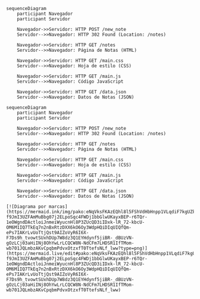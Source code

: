 
```
sequenceDiagram
    participant Navegador
    participant Servidor

    Navegador->>Servidor: HTTP POST /new_note
    Servidor-->>Navegador: HTTP 302 Found (Location: /notes)

    Navegador->>Servidor: HTTP GET /notes
    Servidor-->>Navegador: Página de Notas (HTML)

    Navegador->>Servidor: HTTP GET /main.css
    Servidor-->>Navegador: Hoja de estilo (CSS)

    Navegador->>Servidor: HTTP GET /main.js
    Servidor-->>Navegador: Código JavaScript

    Navegador->>Servidor: HTTP GET /data.json
    Servidor-->>Navegador: Datos de Notas (JSON)
```

```mermaid
sequenceDiagram
    participant Navegador
    participant Servidor

    Navegador->>Servidor: HTTP POST /new_note
    Servidor-->>Navegador: HTTP 302 Found (Location: /notes)

    Navegador->>Servidor: HTTP GET /notes
    Servidor-->>Navegador: Página de Notas (HTML)

    Navegador->>Servidor: HTTP GET /main.css
    Servidor-->>Navegador: Hoja de estilo (CSS)

    Navegador->>Servidor: HTTP GET /main.js
    Servidor-->>Navegador: Código JavaScript

    Navegador->>Servidor: HTTP GET /data.json
    Servidor-->>Navegador: Datos de Notas (JSON)
```
    [![Diagrama por marcas](https://mermaid.ink/img/pako:eNqVksFKAzEQhl8l5FShVdHbHnpp1VLqdiF7kgUZknGb2s2sSbYipQ_jM_gIfTHHtlsEYak5Jfm_-f9JmI3UZFAmMuBbg07j2ELpoSqc4FWDj1bbGlwUKayxBEP-r6TQr-1eOWgndDActloiJnmeiWyucnHl8P3ZUcQD3iIDxk-lR_72-kbcU-OM6M1IQ7TkEq7n2nBxRtzDXX6kO6Oy3WdpHQiDIqUIQfQm-ePs7IAKrLvUoTtjQst9AIZoVyR6I6X-F7Ds9h_tvowtSUxhDUp7W8dz3Q1EYHdynf5jiBR-_dBUzVN-gOzLCj03aHiINj8OhYwLrLCQCW8N-NdCFm7LHDSR1IfTMom-wb701JQLmbzAKvCpqbmPdvxOtzxfT0TtefsNLf_lww?type=png)](https://mermaid.live/edit#pako:eNqVksFKAzEQhl8l5FShVdHbHnpp1VLqdiF7kgUZknGb2s2sSbYipQ_jM_gIfTHHtlsEYak5Jfm_-f9JmI3UZFAmMuBbg07j2ELpoSqc4FWDj1bbGlwUKayxBEP-r6TQr-1eOWgndDActloiJnmeiWyucnHl8P3ZUcQD3iIDxk-lR_72-kbcU-OM6M1IQ7TkEq7n2nBxRtzDXX6kO6Oy3WdpHQiDIqUIQfQm-ePs7IAKrLvUoTtjQst9AIZoVyR6I6X-F7Ds9h_tvowtSUxhDUp7W8dz3Q1EYHdynf5jiBR-_dBUzVN-gOzLCj03aHiINj8OhYwLrLCQCW8N-NdCFm7LHDSR1IfTMom-wb701JQLmbzAKvCpqbmPdvxOtzxfT0TtefsNLf_lww)
